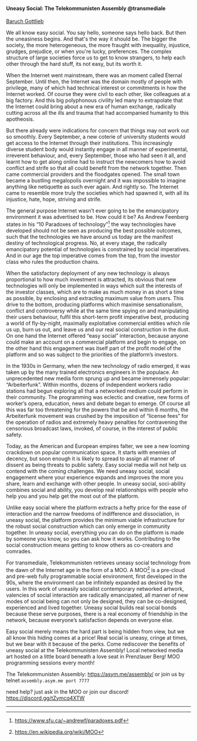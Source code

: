 #### Uneasy Social: The Telekommunisten Assembly @transmediale

[Baruch Gottlieb](http://telekommunisten.net/author/baruch/)

We all know easy social.  You say hello, someone says hello back.  But then the
uneasiness begins. And that's the way it should be. The bigger the society, the
more heterogeneous, the more fraught with inequality, injustice, grudges,
prejudice, or when you're lucky, preferences. The complex structure of large
societies force us to get to know strangers, to help each other through the
hard stuff, its not easy, but its worth it.

When the Internet went mainstream, there was an moment called Eternal
September. Until then, the Internet was the domain mostly of people with
privilege, many of which had technical interest or commitments in how the
Internet worked. Of course they were civil to each other, like colleagues at
a big factory.  And this big polyphonous civility led many to extrapolate that
the Internet could bring about a new era of human exchange, radically cutting
across all the ills and trauma that had accompanied humanity to this
apotheosis.

But there already were indications for concern that things may not work out so
smoothly. Every September, a new coterie of university students would get
access to the Internet through their institutions. This increasingly diverse
student body would instantly engage in all manner of experimental, irreverent
behaviour, and, every September, those who had seen it all, and learnt how to
get along online had to instruct the newcomers how to avoid conflict and strife
so that all could benefit from the network together.  Then came commercial
providers and the floodgates opened. The small town became a bustling
megalopolis overnight and it was impossible to imagine anything like netiquette
as such ever again.  And rightly so.  The Internet came to resemble more truly
the societies which had spawned it, with all its injustice, hate, hope,
striving and strife.

The general purpose Internet wasn’t ever going to be the emancipatory
environment it was advertised to be. How could it be? As Andrew Feenberg states
in his “10 Paradoxes of technology”[^1] the way technologies have developed
should not be seen as producing the best possible outcomes, such that the
technologies we have around us today are the manifest destiny of technological
progress.  No, at every stage, the radically emancipatory potential of
technologies is constrained by social imperatives. And in our age the top
imperative comes from the top, from the investor class who rules the production
chains.

When the satisfactory deployment of any new technology is always proportional
to how much investment is attracted, its obvious that new technologies will
only be implemented in ways which suit the interests of the investor classes,
which are to make as much money in as short a time as possible, by enclosing
and extracting maximum value from users. This drive to the bottom, producing
platforms which maximise sensationalism, conflict and controversy while at the
same time spying on and manipulating their users behaviour, fulfil this
short-term profit imperative best, producing a world of fly-by-night, maximally
exploitative commercial entities which rile us up, burn us out, and leave us
and our real social construction in the dust. On one hand the Internet offered
“easy social” interaction, because anyone could make an account on a commercial
platform and begin to engage, on the other hand this engagement was itself part
of the profit model of the platform and so was subject to the priorities of the
platform’s investors.

In the 1930s in Germany, when the new technology of radio emerged, it was taken
up by the many trained electronics engineers in the populace. An unprecedented
new media form sprung up and became immensely popular: “Arbeiterfunk”.  Within
months, dozens of independent workers radio stations had begun exploring all
that a networked medium could perform in their community. The programming was
eclectic and creative, new forms of worker’s opera, education, news and debate
began to emerge. Of course all this was far too threatening for the powers that
be and within 6 months, the Arbeiterfunk movement was crushed by the imposition
of “license fees” for the operation of radios and extremely heavy penalties for
contravening the censorious broadcast laws, invoked, of course, in the interest
of public safety.

Today, as the American and European empires falter,  we see a new looming
crackdown on popular communication space. It starts with enemies of decency, but
soon enough it is likely to spread to assign all manner of dissent as being
threats to public safety. Easy social media will not help us contend with the
coming challenges. We need uneasy social, social engagement where your
experience expands and improves the more you share, learn and exchange with
other people.  In uneasy social, soci-ability combines social and ability, you
develop real relationships with people who help you and you help get the most
out of the platform.

Unlike easy social where the platform extracts a hefty price for the ease of
interaction and the narrow freedoms of indifference and dissociation, in uneasy
social, the platform provides the minimum viable infrastructure for the robust
social construction which can only emerge in community together. In uneasy
social, everything you can do on the platform is made by someone you know, so
you can ask how it works.  Contributing to the social construction means
getting to know others as co-creators and comrades.

For transmediale, Telekommunisten retrieves uneasy social technology from the
dawn of the Internet age in the form of a MOO.  A MOO[^2] is a pre-cloud and
pre-web fully programmable social environment, first developed in the 90s,
where the environment can be infinitely expanded as desired by the users.   In
this work of uneasily socialist contemporary networked artwork, valencies of
social interaction are radically emancipated, all manner of new modes of social
being can not only be designed, they can be co-designed, experienced and lived
together. Uneasy social builds real social bonds because these serve purposes,
there is a real economy of friendship in the network, because everyone’s
satisfaction depends on everyone else.

Easy social merely means the hard part is being hidden from view, but we all
know this hiding comes at a price! Real social is uneasy, cringe at times, but
we bear with it because of the perks.  Come rediscover the benefits of uneasy
social at the Telekommunisten Assembly!  Local networked media art hosted on
a little board beneath a love seat in Prenzlauer Berg!  MOO programming
sessions every month!

The Telekommunisten Assembly: https://asym.me/assembly/ or join us by telnet
`assembly.asym.me port 7777`

need help? just ask in the MOO or join our discord!
https://discord.gg/tZymcq4XTW

--- 
[^1]: https://www.sfu.ca/~andrewf/paradoxes.pdf
[^2]: https://en.wikipedia.org/wiki/MOO


